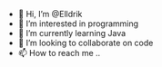 - 👋 Hi, I’m @Elldrik
- 👀 I’m interested in programming
- 🌱 I’m currently learning Java
- 💞️ I’m looking to collaborate on code
- 📫 How to reach me ..

<!---
Elldrik/Elldrik is a ✨ special ✨ repository because its `README.md` (this file) appears on your GitHub profile.
You can click the Preview link to take a look at your changes.
--->

